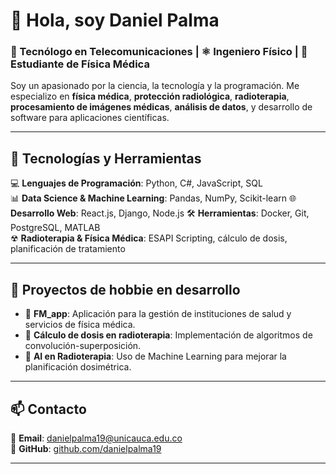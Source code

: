 # 👋 Hola, soy Daniel Palma
### 📡 Tecnólogo en Telecomunicaciones | ⚛️ Ingeniero Físico | 🏥 Estudiante de Física Médica

Soy un apasionado por la ciencia, la tecnología y la programación. Me especializo en **física médica**, **protección radiológica**, **radioterapia**, **procesamiento de imágenes médicas**, **análisis de datos**, y desarrollo de software para aplicaciones científicas.

---

## 🚀 Tecnologías y Herramientas
💻 **Lenguajes de Programación**: Python, C#, JavaScript, SQL  
📊 **Data Science & Machine Learning**: Pandas, NumPy, Scikit-learn
🌐 **Desarrollo Web**: React.js, Django, Node.js
🛠 **Herramientas**: Docker, Git, PostgreSQL, MATLAB  
☢ **Radioterapia & Física Médica**: ESAPI Scripting, cálculo de dosis, planificación de tratamiento  

---

## 🔬 Proyectos de hobbie en desarrollo
- 🎯 **FM_app**: Aplicación para la gestión de instituciones de salud y servicios de física médica.  
- 🏥 **Cálculo de dosis en radioterapia**: Implementación de algoritmos de convolución-superposición.  
- 🧠 **AI en Radioterapia**: Uso de Machine Learning para mejorar la planificación dosimétrica.  

---

## 📫 Contacto
📩 **Email**: danielpalma19@unicauca.edu.co   
🔗 **GitHub**: [github.com/danielpalma19](https://github.com/danielpalma19)  

---


